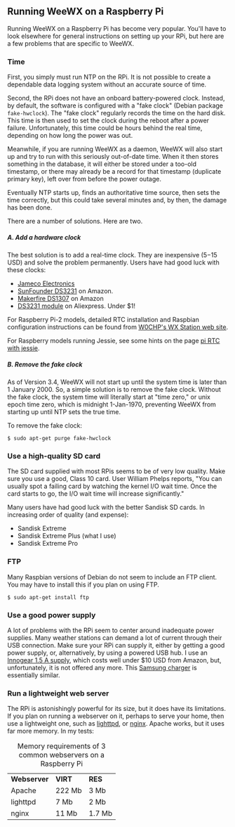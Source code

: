 ## Running WeeWX on a Raspberry Pi

Running WeeWX on a Raspberry Pi has become very popular. You'll have to look elsewhere for general instructions on setting up your RPi, but here are a few problems that are specific to WeeWX.

### Time

First, you simply must run NTP on the RPi. It is not possible to create a dependable data logging system without an accurate source of time.

Second, the RPi does not have an onboard battery-powered clock. Instead, by default, the software is configured with a "fake clock" (Debian package `fake-hwclock`). The "fake clock" regularly records the time on the hard disk. This time is then used to set the clock during the reboot after a power failure. Unfortunately, this time could be hours behind the real time, depending on how long the power was out. 

Meanwhile, if you are running WeeWX as a daemon, WeeWX will also start up and try to run with this seriously out-of-date time. When it then stores something in the database, it will either be stored under a too-old timestamp, or there may already be a record for that timestamp (duplicate primary key), left over from before the power outage.

Eventually NTP starts up, finds an authoritative time source, then sets the time correctly, but this could take several minutes and, by then, the damage has been done.

There are a number of solutions. Here are two.

##### A. Add a hardware clock

The best solution is to add a real-time clock. They are inexpensive ($5-$15 USD) and solve the problem permanently. Users have had good luck with these clocks:

* [Jameco Electronics](http://www.jameco.com/webapp/wcs/stores/servlet/ProductDisplay?langId=-1&storeId=10001&catalogId=10001&productId=2217625&CID=AVANT)
* [SunFounder DS3231](http://www.amazon.com/SunFounder-DS3231-Precision-Raspberry-Arduino/dp/B00HF4NUSS) on Amazon.
* [Makerfire DS1307](https://www.amazon.com/dp/B00ZOXWHK4/ref=cm_sw_r_cp_awdb_t1_I4CbBbHK8NDYP) on Amazon
* [DS3231 module](https://m.aliexpress.com/item/32315883368.html) on Aliexpress. Under $1!

For Raspberry Pi-2 models, detailed RTC installation and Raspbian configuration instructions can be found from [W0CHP's WX Station web site](http://wx.w0chp.net/setup/RPi2-B_RTC.html).

For Raspberry models running Jessie, see some hints on the page [pi RTC with jessie](https://github.com/weewx/weewx/wiki/pi-RTC-with-raspbian-jessie).

##### B. Remove the fake clock

As of Version 3.4, WeeWX will not start up until the system time is later than 1 January 2000. So, a simple solution is to remove the fake clock. Without the fake clock, the system time will literally start at "time zero," or unix epoch time zero, which is midnight 1-Jan-1970, preventing WeeWX from starting up until NTP sets the true time.

To remove the fake clock:

~~~~~
$ sudo apt-get purge fake-hwclock
~~~~~

### Use a high-quality SD card

The SD card supplied with most RPis seems to be of very low quality. Make sure you use a good, Class 10 card. User William Phelps reports, "You can usually spot a failing card by watching the kernel I/O wait time. Once the card starts to go, the I/O wait time will increase significantly."

Many users have had good luck with the better Sandisk SD cards. In increasing order of quality (and expense):

* Sandisk Extreme
* Sandisk Extreme Plus (what I use)
* Sandisk Extreme Pro


### FTP

Many Raspbian versions of Debian do not seem to include an FTP client. You may have to install this if you plan on using FTP.

~~~~~
$ sudo apt-get install ftp
~~~~~


### Use a good power supply

A lot of problems with the RPi seem to center around inadequate power supplies.  Many weather stations can demand a lot of current through their USB connection. Make sure your RPi can supply it, either by getting a good power supply, or, alternatively, by using a powered USB hub.  I use an [Innogear 1.5 A supply](http://www.amazon.com/gp/product/B00J3IB7A2/), which costs well under $10 USD from Amazon, but, unfortunately, it is not offered any more. This [Samsung charger](https://www.amazon.com/Samsung-Adapter-5-Feet-Charging-Cables/dp/B00CQS0S7E/ref=sr_1_1) is essentially similar.
        
### Run a lightweight web server

The RPi is astonishingly powerful for its size, but it does have its limitations. If you plan on running a webserver on it, perhaps to serve your home, then use a lightweight one, such as [lighttpd](http://www.lighttpd.net/), or [nginx](http://nginx.org/). Apache works, but it uses far more memory. In my tests:

<table style="width:50%">
<caption>Memory requirements of 3 common webservers on a Raspberry Pi</caption>
<tr>
<td><b>Webserver<b></td><td><b>VIRT</b></td><td><b>RES</b></td>
</tr>
<tr>
<td>Apache</td><td>222 Mb</td><td>3 Mb</td>
</tr>
<tr>
<td>lighttpd</td><td>7 Mb</td><td>2 Mb</td>
</tr>
<tr>
<td>nginx</td><td>11 Mb</td><td>1.7 Mb</td>
</tr>
</table>